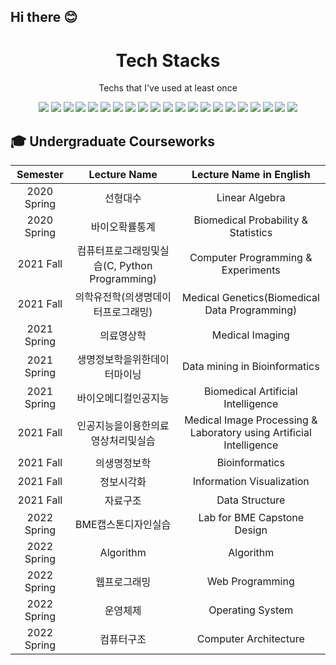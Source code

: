 ## Hi there 😊
<div align=center><h1>Tech Stacks</h1></div>
<div align=center>
  <p>Techs that I've used at least once</p>
  <img src="https://img.shields.io/badge/Python-3776AB?style=flat-square&logo=python&logoColor=white"> 
  <img src="https://img.shields.io/badge/C-A8B9CC?style=flat-square&logo=C&logoColor=white">
  <img src="https://img.shields.io/badge/C++-00599C?style=flat-square&logo=c%2B%2B&logoColor=white">
  <img src="https://img.shields.io/badge/java-007396?style=flat-square&logo=java&logoColor=white">
  
  <img src="https://img.shields.io/badge/HTML5-E34F26?style=flat-square&logo=html5&logoColor=white"> 
  <img src="https://img.shields.io/badge/CSS-1572B6?style=flat-square&logo=css3&logoColor=white"> 
  <img src="https://img.shields.io/badge/JavaScript-F7DF1E?style=flat-square&logo=javascript&logoColor=black"> 


  

  <img src="https://img.shields.io/badge/MySQL-4479A1?style=flat-square&logo=mysql&logoColor=white"> 
  <img src="https://img.shields.io/badge/SQLite-003B57?style=flat-square&logo=SQLite&logoColor=white">
  <img src="https://img.shields.io/badge/PHP-777BB4?style=flat-square&logo=PHP&logoColor=white">

  <img src="https://img.shields.io/badge/Linux-FCC624?style=flat-square&logo=linux&logoColor=black"> 

  
  <img src="https://img.shields.io/badge/GitHub-181717?style=flat-square&logo=github&logoColor=white">
  <img src="https://img.shields.io/badge/Git-F05032?style=flat-square&logo=git&logoColor=white">
  <img src="https://img.shields.io/badge/R-276DC3?style=flat-square&logo=R&logoColor=white">
  <img src="https://img.shields.io/badge/Perl-39457E?style=flat-square&logo=Perl&logoColor=white">
  <img src="https://img.shields.io/badge/Pytorch-EE4C2C?style=flat-square&logo=Pytorch&logoColor=white">
  <img src="https://img.shields.io/badge/TensorFlow-FF6F00?style=flat-square&logo=TensorFlow&logoColor=white">
  <img src="https://img.shields.io/badge/Keras-D00000?style=flat-square&logo=Keras&logoColor=white">
  <img src="https://img.shields.io/badge/Pandas-150458?style=flat-square&logo=pandas&logoColor=white">
  <img src="https://img.shields.io/badge/Ubuntu-E95420?style=flat-square&logo=Ubuntu&logoColor=white">
  <img src="https://img.shields.io/badge/Qt-41CD52?style=flat-square&logo=Qt&logoColor=white">
  <!--<img src="https://img.shields.io/badge/Arduino-00979D?style=flat-square&logo=Arduino&logoColor=white">-->
  
  <br>
</div>

## 🎓 Undergraduate Courseworks
|Semester|Lecture Name|Lecture Name in English|
|:----------------:|:---------------:|:--------------------------------:|
|2020 Spring |선형대수|Linear Algebra|
|2020 Spring |바이오확률통계|Biomedical Probability & Statistics|
|2021 Fall |컴퓨터프로그래밍및실습(C, Python Programming)|Computer Programming & Experiments|
|2021 Fall |의학유전학(의생명데이터프로그래밍)|Medical Genetics(Biomedical Data Programming)|
|2021 Spring |의료영상학|Medical Imaging|
|2021 Spring |생명정보학을위한데이터마이닝|Data mining in Bioinformatics|
|2021 Spring |바이오메디컬인공지능|Biomedical Artificial Intelligence|
|2021 Fall |인공지능을이용한의료영상처리및실습|Medical Image Processing & Laboratory using Artificial Intelligence|
|2021 Fall |의생명정보학|Bioinformatics|
|2021 Fall |정보시각화|Information Visualization|
|2021 Fall |자료구조|Data Structure|
|2022 Spring |BME캡스톤디자인실습|Lab for BME Capstone Design|
|2022 Spring |Algorithm|Algorithm|
|2022 Spring |웹프로그래밍|Web Programming|
|2022 Spring |운영체제|Operating System|
|2022 Spring |컴퓨터구조|Computer Architecture|







<!-- C, Perl, SQLite, PHP, MySql, Pytorch, Tesorflow, Keras, MONAI, UBUNTU, CSS3, R,
  <img src="https://img.shields.io/badge/R-276DC3?style=flat-square&logo=R&logoColor=white"/></a>&nbsp 
  <img src="https://img.shields.io/badge/Qt-41CD52?style=for-the-badge&logo=Qt&logoColor=white">
  <img src="https://img.shields.io/badge/쓰고자하는_텍스트-컬러코드?style=flat-square&logo=simpleicons에서_아이콘이름&logoColor=white"/></a>&nbsp  
-->
<!--
**MuHyeonSon/MuHyeonSon** is a ✨ _special_ ✨ repository because its `README.md` (this file) appears on your GitHub profile.

Here are some ideas to get you started:

- 🔭 I’m currently working on ...
- 🌱 I’m currently learning ...
- 👯 I’m looking to collaborate on ...
- 🤔 I’m looking for help with ...
- 💬 Ask me about ...
- 📫 How to reach me: ...
- 😄 Pronouns: ...
- ⚡ Fun fact: ...
-->
